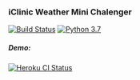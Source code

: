 ### iClinic Weather Mini Chalenger
[![Build Status](https://travis-ci.org/devmetalbr/wmc.svg?branch=master)](https://travis-ci.org/devmetalbr/wmc)
[![Python 3.7](https://img.shields.io/badge/python-3.7-blue.svg)](https://www.python.org/downloads/release/python-374/)

##### Demo:

[![Heroku CI Status](https://camo.githubusercontent.com/83b0e95b38892b49184e07ad572c94c8038323fb/68747470733a2f2f7777772e6865726f6b7563646e2e636f6d2f6465706c6f792f627574746f6e2e737667)](https://young-atoll-32101.herokuapp.com/)
